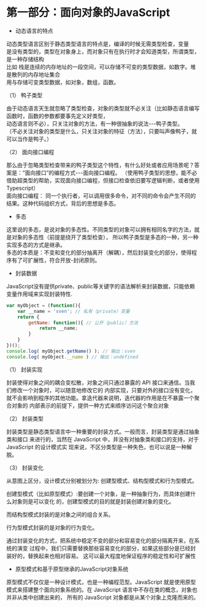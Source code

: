 
# 第一部分：面向对象的JavaScript

- 动态语言的特点        

动态类型语言区别于静态类型语言的特点是，编译的时候无需类型检查，变量    
是没有类型的，类型在对象身上，而对象只有在执行时才会知道类型，所谓类型，是一种存储结构   
比如 栈是连续的内存地址的一段空间，可以存储不可变的类型数据，如数字。堆是散列的内存地址集合   
用与存储可变类型数据，如对象，数组，函数。    

（1） 鸭子类型    

由于动态语言天生就忽略了类型检查，对象的类型就不必关注（比如静态语言编写函数时，函数的参数都要事先定义好类型，    
动态语言则不必），只关注对象的方法，有一种很抽象的说法---鸭子类型。    
（不必关注对象的类型是什么，只关注对象的特征（方法），只要叫声像鸭子，就可以当作是鸭子。）

（2） 面向接口编程    

那么由于忽略类型检查带来的鸭子类型这个特性，有什么好处或者应用场景呢？答案是：“面向接口”的编程方式---面向接口编程。
（使用鸭子类型的思想，能不必借助超类型的帮助，实现面向接口编程，但接口检查依旧要写逻辑判断，或者使用Typescript）  
面向接口编程： 同一个执行者，可以调用很多命令，对不同的命令会产生不同的结果。这种代码组织方式，背后的思想是多态。

- 多态

这里说的多态，是说对象的多态性。不同类型的对象可以拥有相同名字的方法，就是对象的多态性（前提是绕开了类型检查），
所以鸭子类型是多态的一种，另一种实现多态的方式是继承。     
多态的本质是：不变和变化的部分抽离开（解耦），然后封装变化的部分，使得程序有了可扩展性，符合开放-封闭原则。        


-  封装数据

JavaScript没有提供private、public等关键字的语法解析来封装数据，只能依赖变量作用域来实现封装特性.
```js
var myObject = (function(){ 
    var __name = 'sven'; // 私有（private）变量
    return { 
        getName: function(){ // 公开（public）方法
            return __name; 
        } 
    } 
})(); 
console.log( myObject.getName() ); // 输出：sven 
console.log( myObject.__name ) // 输出：undefined
```
（1） 封装实现

封装使得对象之间的耦合变松散，对象之间只通过暴露的 API 接口来通信。当我们修改一个对象时，可以随意地修改它的
内部实现，只要对外的接口没有变化，就不会影响到程序的其他功能。拿迭代器来说明，迭代器的作用是在不暴露一个聚合对象的
内部表示的前提下，提供一种方式来顺序访问这个聚合对象

（2） 封装类型

封装类型是静态类型语言中一种重要的封装方式。一般而言，封装类型是通过抽象类和接口
来进行的，当然在 JavaScript 中，并没有对抽象类和接口的支持，对于 JavaScript 的设计模式实
现来说，不区分类型是一种失色，也可以说是一种解脱。

（3） 封装变化

从意图上区分，设计模式分别被划分为: 创建型模式、结构型模式和行为型模式。    

创建型模式（比如原型模式）:要创建一个对象，是一种抽象行为，而具体创建什么对象则是可以变化
的，创建型模式的目的就是封装创建对象的变化。

而结构型模式封装的是对象之间的组合关系。

行为型模式封装的是对象的行为变化。

通过封装变化的方式，把系统中稳定不变的部分和容易变化的部分隔离开来，在系统的演变
过程中，我们只需要替换那些容易变化的部分，如果这些部分是已经封装好的，替换起来也相对容易。
这可以最大程度地保证程序的稳定性和可扩展性

- 原型模式和基于原型继承的JavaScript对象系统

原型模式不仅仅是一种设计模式，也是一种编程范型。JavaScript 就是使用原型
模式来搭建整个面向对象系统的。在 JavaScript 语言中不存在类的概念，对象也并非从类中创建出来的，
所有的 JavaScript 对象都是从某个对象上克隆而来的。


